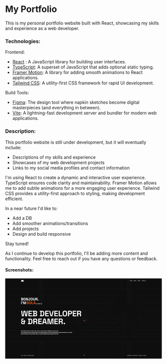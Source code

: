 # My Portfolio
This is my personal portfolio website built with React, showcasing my skills and experience as a web developer.

### Technologies:

Frontend:
- [React](https://reactjs.org/) : A JavaScript library for building user interfaces.
- [TypeScript](https://www.typescriptlang.org/): A superset of JavaScript that adds optional static typing.
- [Framer Motion](https://www.framer.com/motion/): A library for adding smooth animations to React applications.
- [Tailwind CSS](https://tailwindcss.com/): A utility-first CSS framework for rapid UI development.

Build Tools:

- [Figma](https://www.figma.com/): The design tool where napkin sketches become digital masterpieces (and everything in between). 
- [Vite](https://vitejs.dev/): A lightning-fast development server and bundler for modern web applications.

### Description:

This portfolio website is still under development, but it will eventually include:

- Descriptions of my skills and experience
- Showcases of my web development projects
- Links to my social media profiles and contact information


I'm using React to create a dynamic and interactive user experience. 
TypeScript ensures code clarity and maintainability. 
Framer Motion allows me to add subtle animations for a more engaging user experience. 
Tailwind CSS provides a utility-first approach to styling, making development efficient.

In a near future I'd like to: 

- Add a DB
- Add smoother animations/transitions
- Add projects
- Design and build responsive


Stay tuned!

As I continue to develop this portfolio, I'll be adding more content and functionality. Feel free to reach out if you have any questions or feedback.

#### Screenshots:

![](./src/assets/projects/screenshots/Sola/portfolio_landing.gif)

[//]: # (![]&#40;./screenshot.jpg&#41;)
[//]: # (![]&#40;./screenshot.jpg&#41;)